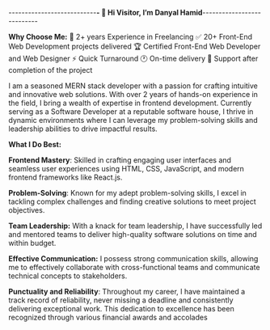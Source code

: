 ---------------------------**- 👋 Hi Visitor, I’m Danyal Hamid**---------------------------
  
**Why Choose Me:**
💎 2+ years Experience in Freelancing
✅ 20+ Front-End Web Development projects delivered
🏆 Certified Front-End Web Developer and Web Designer
⚡️ Quick Turnaround
🕐 On-time delivery
🤝 Support after completion of the project

I am a seasoned MERN stack developer with a passion for crafting intuitive and innovative web solutions. With over 2 years of hands-on experience in the field, I bring a wealth of expertise in frontend development. Currently serving as a Software Developer at a reputable software house, I thrive in dynamic environments where I can leverage my problem-solving skills and leadership abilities to drive impactful results.

**What I Do Best:**

**Frontend Mastery**: Skilled in crafting engaging user interfaces and seamless user experiences using HTML, CSS, JavaScript, and modern frontend frameworks like React.js.

**Problem-Solving**: Known for my adept problem-solving skills, I excel in tackling complex challenges and finding creative solutions to meet project objectives.

**Team Leadership:** With a knack for team leadership, I have successfully led and mentored teams to deliver high-quality software solutions on time and within budget.

**Effective Communication:** I possess strong communication skills, allowing me to effectively collaborate with cross-functional teams and communicate technical concepts to stakeholders.

**Punctuality and Reliability**: Throughout my career, I have maintained a track record of reliability, never missing a deadline and consistently delivering exceptional work. This dedication to excellence has been recognized through various financial awards and accolades
